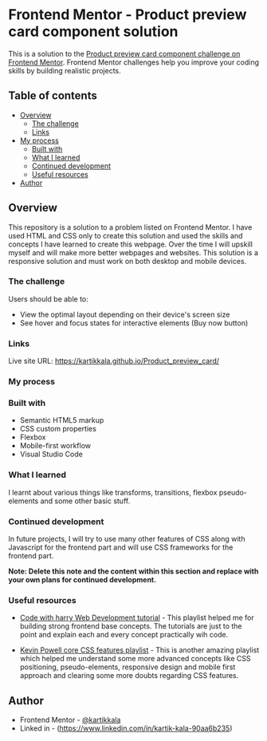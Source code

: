 # Frontend Mentor - Product preview card component solution

This is a solution to the [Product preview card component challenge on Frontend Mentor](https://www.frontendmentor.io/challenges/product-preview-card-component-GO7UmttRfa). Frontend Mentor challenges help you improve your coding skills by building realistic projects. 

## Table of contents

- [Overview](#overview)
  - [The challenge](#the-challenge)
  - [Links](#links)
- [My process](#my-process)
  - [Built with](#built-with)
  - [What I learned](#what-i-learned)
  - [Continued development](#continued-development)
  - [Useful resources](#useful-resources)
- [Author](#author)


## Overview

This repository is a solution to a problem listed on Frontend Mentor. I have used HTML and CSS only to create this solution and used the skills and concepts I have learned to create this webpage. Over the time I will upskill myself and will make more better webpages and websites. This solution is a responsive solution and must work on both desktop and mobile devices.

### The challenge

Users should be able to:

- View the optimal layout depending on their device's screen size
- See hover and focus states for interactive elements (Buy now button)

### Links

Live site URL: https://kartikkala.github.io/Product_preview_card/


### My process

### Built with

- Semantic HTML5 markup
- CSS custom properties
- Flexbox
- Mobile-first workflow
- Visual Studio Code

### What I learned

I learnt about various things like transforms, transitions, flexbox pseudo-elements and some other basic stuff.

### Continued development

In future projects, I will try to use many other features of CSS along with Javascript for the frontend part and will use CSS frameworks for the frontend part.

**Note: Delete this note and the content within this section and replace with your own plans for continued development.**

### Useful resources

- [Code with harry Web Development tutorial](https://youtube.com/playlist?list=PLu0W_9lII9agiCUZYRsvtGTXdxkzPyItg) - This playlist helped me for building strong frontend base concepts. The tutorials are just to the point and explain each and every concept practically wih code.

- [Kevin Powell core CSS features playlist](https://youtube.com/playlist?list=PL4-IK0AVhVjP27yZLwW-gkPggRps0CCnP) - This is another amazing playlist which helped me understand some more advanced concepts like CSS positioning, pseudo-elements, responsive design and mobile first approach and clearing some more doubts regarding CSS features.


## Author

- Frontend Mentor - [@kartikkala](https://www.frontendmentor.io/profile/Kartikkala)
- Linked in - (https://www.linkedin.com/in/kartik-kala-90aa6b235)

